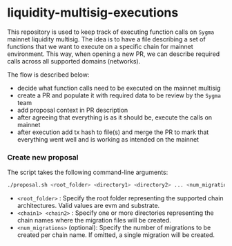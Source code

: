 # liquidity-multisig-executions
This repository is used to keep track of executing function calls on `Sygma` mainnet liquidity multisig.
The idea is to have a file describing a set of functions that we want to execute on a specific chain for mainnet environment. This way, when opening a new PR, we can describe required calls across all supported domains (networks).

The flow is described below:
 - decide what function calls need to be executed on the mainnet multisig
 - create a PR and populate it with required data to be review by the `Sygma` team
 - add proposal context in PR description
 - after agreeing that everything is as it should be, execute the calls on mainnet
 - after execution add tx hash to file(s) and merge the PR to mark that everything went well and is working as intended on the mainnet

### Create new proposal

The script takes the following command-line arguments:

```bash
./proposal.sh <root_folder> <directory1> <directory2> ... <num_migrations>
```

- `<root_folder>` : Specify the root folder representing the supported chain architectures. Valid values are evm and substrate.
- `<chain1> <chain2>` : Specify one or more directories representing the chain names where the migration files will be created.
- `<num_migrations>` (optional): Specify the number of migrations to be created per chain name. If omitted, a single migration will be created.
